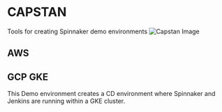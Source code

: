 # CAPSTAN
Tools for creating Spinnaker demo environments
![Capstan Image](https://upload.wikimedia.org/wikipedia/commons/thumb/e/ea/Star_of_India_capstan_1.JPG/320px-Star_of_India_capstan_1.JPG)




## AWS




## GCP GKE

This Demo environment creates a CD environment where Spinnaker and Jenkins are running within a GKE cluster.






